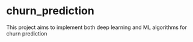 # churn_prediction
This project aims to implement both deep learning and ML algorithms for churn prediction
